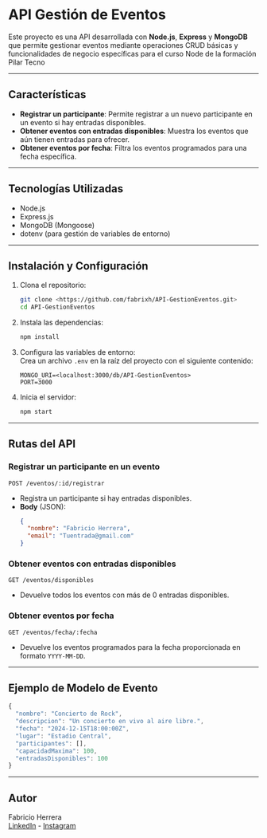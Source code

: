 
# **API Gestión de Eventos**  

Este proyecto es una API desarrollada con **Node.js**, **Express** y **MongoDB** que permite gestionar eventos mediante operaciones CRUD básicas y funcionalidades de negocio específicas para el curso Node de la formación Pilar Tecno 

---

## **Características**
- **Registrar un participante**: Permite registrar a un nuevo participante en un evento si hay entradas disponibles.
- **Obtener eventos con entradas disponibles**: Muestra los eventos que aún tienen entradas para ofrecer.
- **Obtener eventos por fecha**: Filtra los eventos programados para una fecha específica.

---

## **Tecnologías Utilizadas**
- Node.js  
- Express.js  
- MongoDB (Mongoose)  
- dotenv (para gestión de variables de entorno)

---

## **Instalación y Configuración**

1. Clona el repositorio:
   ```bash
   git clone <https://github.com/fabrixh/API-GestionEventos.git>
   cd API-GestionEventos
   ```

2. Instala las dependencias:
   ```bash
   npm install
   ```

3. Configura las variables de entorno:  
   Crea un archivo `.env` en la raíz del proyecto con el siguiente contenido:
   ```
   MONGO_URI=<localhost:3000/db/API-GestionEventos>
   PORT=3000
   ```

4. Inicia el servidor:
   ```bash
   npm start
   ```

---

## **Rutas del API**

### **Registrar un participante en un evento**  
`POST /eventos/:id/registrar`  
- Registra un participante si hay entradas disponibles.  
- **Body** (JSON):
   ```json
   {
     "nombre": "Fabricio Herrera",
     "email": "Tuentrada@gmail.com"
   }
   ```

### **Obtener eventos con entradas disponibles**  
`GET /eventos/disponibles`  
- Devuelve todos los eventos con más de 0 entradas disponibles.

### **Obtener eventos por fecha**  
`GET /eventos/fecha/:fecha`  
- Devuelve los eventos programados para la fecha proporcionada en formato `YYYY-MM-DD`.

---

## **Ejemplo de Modelo de Evento**

```javascript
{
  "nombre": "Concierto de Rock",
  "descripcion": "Un concierto en vivo al aire libre.",
  "fecha": "2024-12-15T18:00:00Z",
  "lugar": "Estadio Central",
  "participantes": [],
  "capacidadMaxima": 100,
  "entradasDisponibles": 100
}
```

---

## **Autor**  
Fabricio Herrera  
[LinkedIn](https://www.linkedin.com/in/fabrixh) - [Instagram](https://www.instagram.com/fabrixh)  

